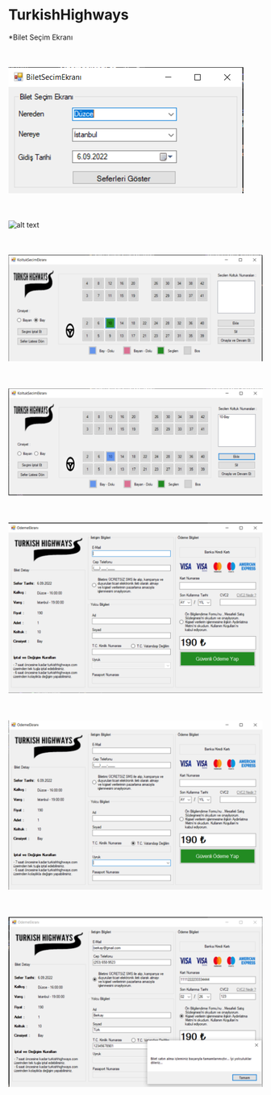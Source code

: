 # TurkishHighways

*Bilet Seçim Ekranı
<br><br><br><br>
![alt text](https://github.com/berkayturkk/TurkishHighways/blob/master/Turk%C4%B1shHighways/Resimler/biletsecim.PNG?raw=true)
<br><br><br><br>
![alt text](https://github.com/berkayturkk/TurkishHighways/blob/master/Turk%C4%B1shHighways/Resimler/seferlistesi.PNG?raw=true)
<br><br><br><br>
![alt text](https://github.com/berkayturkk/TurkishHighways/blob/master/Turk%C4%B1shHighways/Resimler/koltuksecimi1.PNG?raw=true)
<br><br><br><br>
![alt text](https://github.com/berkayturkk/TurkishHighways/blob/master/Turk%C4%B1shHighways/Resimler/koltuksecimi2.PNG?raw=true)
<br><br><br><br>
![alt text](https://github.com/berkayturkk/TurkishHighways/blob/master/Turk%C4%B1shHighways/Resimler/odemeekran%C4%B11.PNG?raw=true)
<br><br><br><br>
![alt text](https://github.com/berkayturkk/TurkishHighways/blob/master/Turk%C4%B1shHighways/Resimler/odemeekran%C4%B12.PNG?raw=true)
<br><br><br><br>
![alt text](https://github.com/berkayturkk/TurkishHighways/blob/master/Turk%C4%B1shHighways/Resimler/bilettamamlama.PNG?raw=true)
